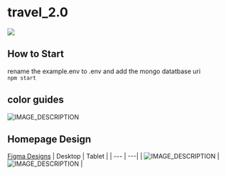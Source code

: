 # travel_2.0
![](https://img.shields.io/github/languages/code-size/krizh4/travel_2.0)

## How to Start
rename the example.env to .env and add the mongo datatbase uri  
```npm start```

## color guides
![IMAGE_DESCRIPTION](https://i.ibb.co/NjKLwfX/Group-8.png)

## Homepage Design
[Figma Designs](https://www.figma.com/file/nyudm4GUZLNtb3tMoVtLuu/Untitled?type=design&node-id=0%3A1&t=UBEoRlnTnheQYurd-1)
| Desktop | Tablet |
| --- | ---|
|  ![IMAGE_DESCRIPTION](https://i.ibb.co/qCQnJBX/Desktop-1.png) | ![IMAGE_DESCRIPTION](https://i.ibb.co/ch9D74B/i-Pad-Pro-12-9-1.png) |

